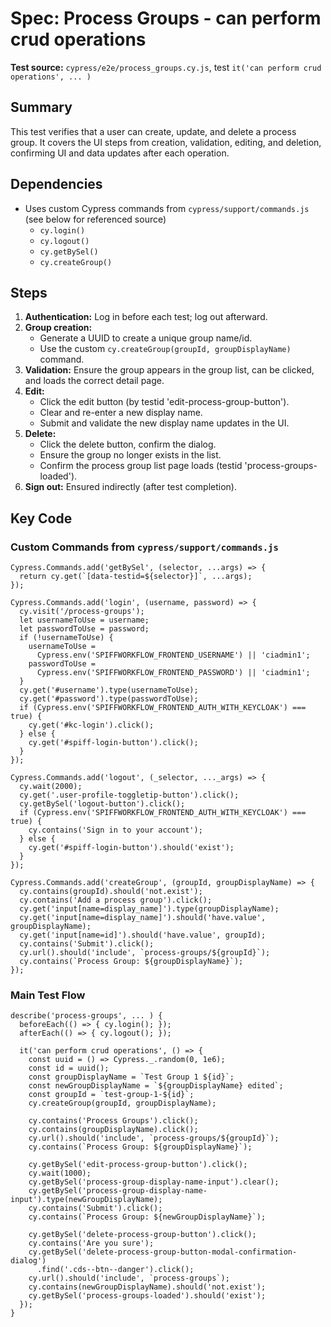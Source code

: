 # Spec: Process Groups - can perform crud operations

**Test source:** `cypress/e2e/process_groups.cy.js`, test `it('can perform crud operations', ... )`

## Summary
This test verifies that a user can create, update, and delete a process group. It covers the UI steps from creation, validation, editing, and deletion, confirming UI and data updates after each operation.

## Dependencies
- Uses custom Cypress commands from `cypress/support/commands.js` (see below for referenced source)
    - `cy.login()`
    - `cy.logout()`
    - `cy.getBySel()`
    - `cy.createGroup()`

## Steps
1. **Authentication:** Log in before each test; log out afterward.
2. **Group creation:**
    - Generate a UUID to create a unique group name/id.
    - Use the custom `cy.createGroup(groupId, groupDisplayName)` command.
3. **Validation:** Ensure the group appears in the group list, can be clicked, and loads the correct detail page.
4. **Edit:**
    - Click the edit button (by testid 'edit-process-group-button').
    - Clear and re-enter a new display name.
    - Submit and validate the new display name updates in the UI.
5. **Delete:**
    - Click the delete button, confirm the dialog.
    - Ensure the group no longer exists in the list.
    - Confirm the process group list page loads (testid 'process-groups-loaded').
6. **Sign out:** Ensured indirectly (after test completion).

## Key Code
### Custom Commands from `cypress/support/commands.js`

```
Cypress.Commands.add('getBySel', (selector, ...args) => {
  return cy.get(`[data-testid=${selector}]`, ...args);
});

Cypress.Commands.add('login', (username, password) => {
  cy.visit('/process-groups');
  let usernameToUse = username;
  let passwordToUse = password;
  if (!usernameToUse) {
    usernameToUse =
      Cypress.env('SPIFFWORKFLOW_FRONTEND_USERNAME') || 'ciadmin1';
    passwordToUse =
      Cypress.env('SPIFFWORKFLOW_FRONTEND_PASSWORD') || 'ciadmin1';
  }
  cy.get('#username').type(usernameToUse);
  cy.get('#password').type(passwordToUse);
  if (Cypress.env('SPIFFWORKFLOW_FRONTEND_AUTH_WITH_KEYCLOAK') === true) {
    cy.get('#kc-login').click();
  } else {
    cy.get('#spiff-login-button').click();
  }
});

Cypress.Commands.add('logout', (_selector, ..._args) => {
  cy.wait(2000);
  cy.get('.user-profile-toggletip-button').click();
  cy.getBySel('logout-button').click();
  if (Cypress.env('SPIFFWORKFLOW_FRONTEND_AUTH_WITH_KEYCLOAK') === true) {
    cy.contains('Sign in to your account');
  } else {
    cy.get('#spiff-login-button').should('exist');
  }
});

Cypress.Commands.add('createGroup', (groupId, groupDisplayName) => {
  cy.contains(groupId).should('not.exist');
  cy.contains('Add a process group').click();
  cy.get('input[name=display_name]').type(groupDisplayName);
  cy.get('input[name=display_name]').should('have.value', groupDisplayName);
  cy.get('input[name=id]').should('have.value', groupId);
  cy.contains('Submit').click();
  cy.url().should('include', `process-groups/${groupId}`);
  cy.contains(`Process Group: ${groupDisplayName}`);
});
```

### Main Test Flow

```
describe('process-groups', ... ) {
  beforeEach(() => { cy.login(); });
  afterEach(() => { cy.logout(); });

  it('can perform crud operations', () => {
    const uuid = () => Cypress._.random(0, 1e6);
    const id = uuid();
    const groupDisplayName = `Test Group 1 ${id}`;
    const newGroupDisplayName = `${groupDisplayName} edited`;
    const groupId = `test-group-1-${id}`;
    cy.createGroup(groupId, groupDisplayName);

    cy.contains('Process Groups').click();
    cy.contains(groupDisplayName).click();
    cy.url().should('include', `process-groups/${groupId}`);
    cy.contains(`Process Group: ${groupDisplayName}`);

    cy.getBySel('edit-process-group-button').click();
    cy.wait(1000);
    cy.getBySel('process-group-display-name-input').clear();
    cy.getBySel('process-group-display-name-input').type(newGroupDisplayName);
    cy.contains('Submit').click();
    cy.contains(`Process Group: ${newGroupDisplayName}`);

    cy.getBySel('delete-process-group-button').click();
    cy.contains('Are you sure');
    cy.getBySel('delete-process-group-button-modal-confirmation-dialog')
      .find('.cds--btn--danger').click();
    cy.url().should('include', `process-groups`);
    cy.contains(newGroupDisplayName).should('not.exist');
    cy.getBySel('process-groups-loaded').should('exist');
  });
}
```
